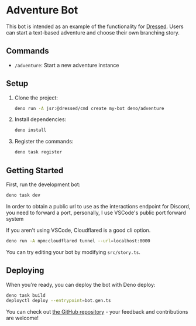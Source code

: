 # Adventure Bot

This bot is intended as an example of the functionality for
[Dressed](https://dressed.vercel.app). Users can start a text-based adventure
and choose their own branching story.

## Commands

- `/adventure`: Start a new adventure instance

## Setup

1. Clone the project:
   ```sh
   deno run -A jsr:@dressed/cmd create my-bot deno/adventure
   ```

2. Install dependencies:
   ```sh
   deno install
   ```

3. Register the commands:
   ```sh
   deno task register
   ```

## Getting Started

First, run the development bot:

```sh
deno task dev
```

In order to obtain a public url to use as the interactions endpoint for Discord,
you need to forward a port, personally, I use VSCode's public port forward
system

If you aren't using VSCode, Cloudflared is a good cli option.

```sh
deno run -A npm:cloudflared tunnel --url=localhost:8000
```

You can try editing your bot by modifying `src/story.ts`.

## Deploying

When you're ready, you can deploy the bot with Deno deploy:

```sh
deno task build
deployctl deploy --entrypoint=bot.gen.ts
```

You can check out
[the GitHub repository](https://github.com/inbestigator/dressed) - your feedback
and contributions are welcome!
